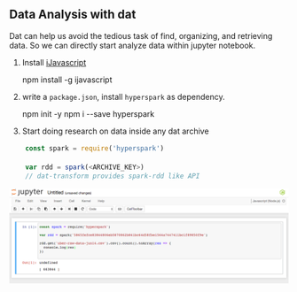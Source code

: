 ## Data Analysis with dat

Dat can help us avoid the tedious task of find, organizing, and retrieving data. So we can directly start analyze data within jupyter notebook.

1. Install [iJavascript](https://github.com/n-riesco/ijavascript)

    npm install -g ijavascript

2. write a `package.json`, install `hyperspark` as dependency.

    npm init -y
    npm i --save hyperspark

3. Start doing research on data inside any dat archive

```javascript
    const spark = require('hyperspark')

    var rdd = spark(<ARCHIVE_KEY>)
    // dat-transform provides spark-rdd like API
```

![demo](https://github.com/poga/dat-ipynb-demo/blob/master/demo.png)

